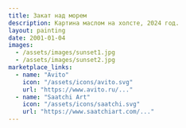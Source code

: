```yaml
---
title: Закат над морем
description: Картина маслом на холсте, 2024 год.
layout: painting
date: 2001-01-04
images:
  - /assets/images/sunset1.jpg
  - /assets/images/sunset2.jpg
marketplace_links:
  - name: "Avito"
    icon: "/assets/icons/avito.svg"
    url: "https://www.avito.ru/..." 
  - name: "Saatchi Art"
    icon: "/assets/icons/saatchi.svg"
    url: "https://www.saatchiart.com/..." 
---
```

